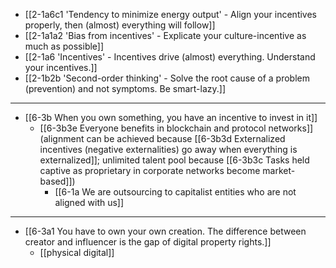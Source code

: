 - [[2-1a6c1 'Tendency to minimize energy output' - Align your incentives properly, then (almost) everything will follow]]
- [[2-1a1a2 'Bias from incentives' - Explicate your culture-incentive as much as possible]]
- [[2-1a6 'Incentives' - Incentives drive (almost) everything. Understand your incentives.]]
- [[2-1b2b 'Second-order thinking' - Solve the root cause of a problem (prevention) and not symptoms. Be smart-lazy.]]
---
- [[6-3b When you own something, you have an incentive to invest in it]]
  - [[6-3b3e Everyone benefits in blockchain and protocol networks]] (alignment can be achieved because [[6-3b3d Externalized incentives (negative externalities) go away when everything is externalized]]; unlimited talent pool because [[6-3b3c Tasks held captive as proprietary in corporate networks become market-based]])
    - [[6-1a We are outsourcing to capitalist entities who are not aligned with us]]
---
- [[6-3a1 You have to own your own creation. The difference between creator and influencer is the gap of digital property rights.]]
  - [[physical digital]]
